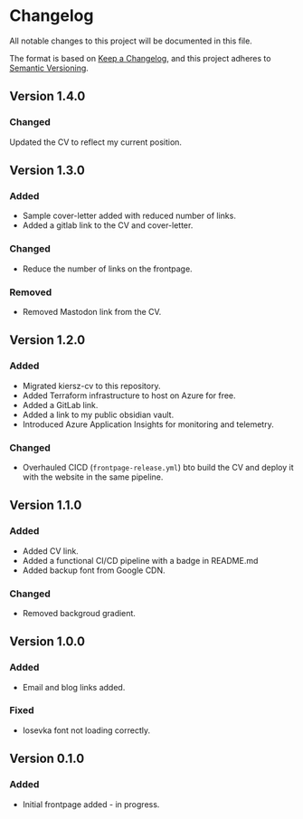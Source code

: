 # Changelog

All notable changes to this project will be documented in this file.

The format is based on [Keep a Changelog](https://keepachangelog.com/en/1.0.0/),
and this project adheres to [Semantic Versioning](https://semver.org/spec/v2.0.0.html).

## Version 1.4.0

### Changed

Updated the CV to reflect my current position.


## Version 1.3.0

### Added

* Sample cover-letter added with reduced number of links. 
* Added a gitlab link to the CV and cover-letter.

### Changed

* Reduce the number of links on the frontpage.

### Removed

* Removed Mastodon link from the CV.

## Version 1.2.0

### Added

* Migrated kiersz-cv to this repository.
* Added Terraform infrastructure to host on Azure for free.
* Added a GitLab link.
* Added a link to my public obsidian vault.
* Introduced Azure Application Insights for monitoring and telemetry.

### Changed

* Overhauled CICD (`frontpage-release.yml`) bto build the CV and deploy it with the website in the same pipeline.

## Version 1.1.0

### Added 

* Added CV link.
* Added a functional CI/CD pipeline with a badge in README.md
* Added backup font from Google CDN.

### Changed

* Removed backgroud gradient.

## Version 1.0.0

### Added

* Email and blog links added.
### Fixed

* Iosevka font not loading correctly.

## Version 0.1.0

### Added

* Initial frontpage added - in progress.
